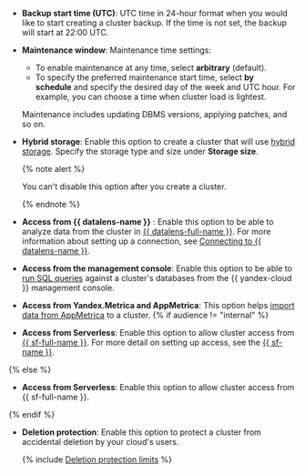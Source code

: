 * **Backup start time (UTC)**: UTC time in 24-hour format when you would like to start creating a cluster backup. If the time is not set, the backup will start at 22:00 UTC.

* **Maintenance window**: Maintenance time settings:

   * To enable maintenance at any time, select **arbitrary** (default).
   * To specify the preferred maintenance start time, select **by schedule** and specify the desired day of the week and UTC hour. For example, you can choose a time when cluster load is lightest.

   Maintenance includes updating DBMS versions, applying patches, and so on.

* **Hybrid storage**: Enable this option to create a cluster that will use [hybrid storage](../../managed-clickhouse/concepts/storage.md#hybrid-storage-features). Specify the storage type and size under **Storage size**.

   {% note alert %}

   You can't disable this option after you create a cluster.

   {% endnote %}

* **Access from {{ datalens-name }}** : Enable this option to be able to analyze data from the cluster in [{{ datalens-full-name }}](../../datalens/concepts/index.md). For more information about setting up a connection, see [Connecting to {{ datalens-name }}](../../managed-clickhouse/operations/datalens-connect.md).

* **Access from the management console**: Enable this option to be able to [run SQL queries](../../managed-clickhouse/operations/web-sql-query.md) against a cluster's databases from the {{ yandex-cloud }} management console.

* **Access from Yandex.Metrica and AppMetrica**: This option helps [import data from AppMetrica](https://appmetrica.yandex.ru/docs/cloud/index.html) to a cluster.
{% if audience != "internal" %}

* **Access from Serverless**: Enable this option to allow cluster access from [{{ sf-full-name }}](../../functions/concepts/index.md). For more detail on setting up access, see the [{{ sf-name }}](../../functions/operations/database-connection.md).

{% else %}

* **Access from Serverless**: Enable this option to allow cluster access from {{ sf-full-name }}.

{% endif %}

* **Deletion protection**: Enable this option to protect a cluster from accidental deletion by your cloud's users.

   {% include [Deletion protection limits](../../_includes/mdb/deletion-protection-limits-db.md) %}
